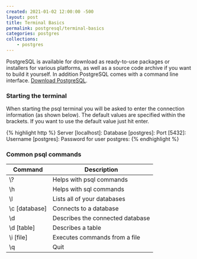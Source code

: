 ```yaml
---
created: 2021-01-02 12:00:00 -500
layout: post
title: Terminal Basics
permalink: postgresql/terminal-basics
categories: postgres
collections: 
    - postgres
---
```


PostgreSQL is available for download as ready-to-use packages or installers for various platforms, as well as a source code archive if you want to build it yourself. In addition PostgreSQL comes with a command line interface.
[Download PostgreSQL](https://www.postgresql.org/download/).

### Starting the terminal

When starting the psql terminal you will be asked to enter the connection information (as shown below). 
The default values are specified within the brackets.
If you want to use the default value just hit enter.

{% highlight http %}
Server [localhost]:
Database [postgres]:
Port [5432]:
Username [postgres]:
Password for user postgres: 
{% endhighlight %}

### Common psql commands

<table>
    <thead>
        <tr>
            <th>Command</th>
            <th>Description</th>
        </tr>
    </thead>
    <tbody>
        <tr>
            <td>\?</td>
            <td>Helps with psql commands</td>
        </tr>
        <tr>
            <td>\h</td>
            <td>Helps with sql commands</td>
        </tr>
        <tr>
            <td>\l</td>
            <td>Lists all of your databases</td>
        </tr>
        <tr>
            <td>\c [database]</td>
            <td>Connects to a database</td>
        </tr>
        <tr>
            <td>\d</td>
            <td>Describes the connected database</td>
        </tr>
        <tr>
            <td>\d [table]</td>
            <td>Describes a table</td>
        </tr>
        <tr>
            <td>\i [file]</td>
            <td>Executes commands from a file</td>
        </tr>
        <tr>
            <td>\q</td>
            <td>Quit</td>
        </tr>
    </tbody>
</table>
